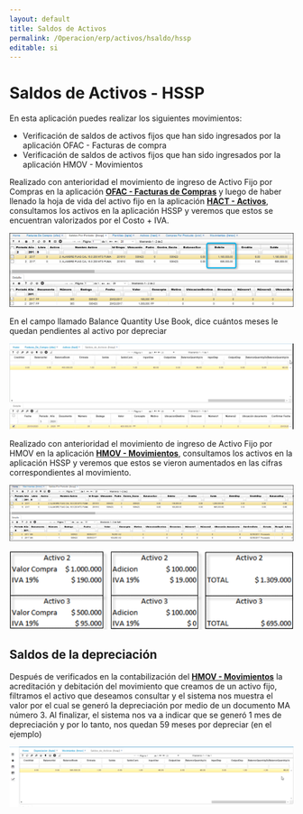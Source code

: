 ```yaml
---
layout: default
title: Saldos de Activos
permalink: /Operacion/erp/activos/hsaldo/hssp
editable: si
---
```


# Saldos de Activos - HSSP

En esta aplicación puedes realizar los siguientes movimientos:

* Verificación de saldos de activos fijos que han sido ingresados por la aplicación OFAC - Facturas de compra   
* Verificación de saldos de activos fijos que han sido ingresados por la aplicación HMOV - Movimientos  


Realizado con anterioridad el movimiento de ingreso de Activo Fijo por Compras en la aplicación [**OFAC - Facturas de Compras**](http://docs.oasiscom.com/Operacion/scm/compras/ofactura/ofac) y luego de haber llenado la hoja de vida del activo fijo en la aplicación [**HACT - Activos**](http://docs.oasiscom.com/Operacion/erp/activos/hbasica/hact), consultamos los activos en la aplicación HSSP y veremos que estos se encuentran valorizados por el Costo + IVA.

![](hssp.png)

En el campo llamado Balance Quantity Use Book, dice cuántos meses le quedan pendientes al activo por depreciar

![](hssp3.png)


Realizado con anterioridad el movimiento de ingreso de Activo Fijo por HMOV en la aplicación [**HMOV - Movimientos**](http://docs.oasiscom.com/Operacion/erp/activos/hmovimient/hmov#manejo-de-iva-en-activos-fijos), consultamos los activos en la aplicación HSSP y veremos que estos se vieron aumentados en las cifras correspondientes al movimiento.

![](hssp1.png)

![](hssp2.png)  

##  Saldos de la depreciación  

Después de verificados en la contabilización del [**HMOV - Movimientos**](http://docs.oasiscom.com/Operacion/erp/activos/hmovimient/hmov#Movimiento-de-Depreciación-de-un-Activo-fijo) la acreditación y debitación del movimiento que creamos de un activo fijo, filtramos el activo que deseamos consultar y el sistema nos muestra el valor por el cual se generó la depreciación por medio de un documento MA número 3.  Al finalizar, el sistema nos va a indicar que se generó 1 mes de depreciación y por lo tanto, nos quedan 59 meses por depreciar (en el ejemplo)  

![](hssp4.png)



